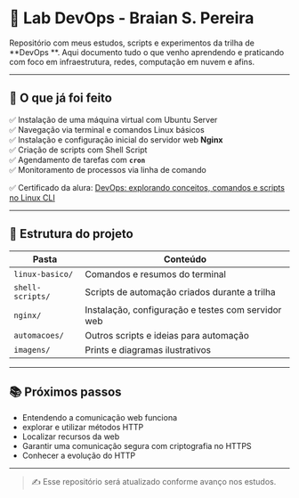 # 🧪 Lab DevOps - Braian S. Pereira

Repositório com meus estudos, scripts e experimentos da trilha de **DevOps **. Aqui documento tudo o que venho aprendendo e praticando com foco em infraestrutura, redes, computação em nuvem e afins.

---

## 🚀 O que já foi feito

✅ Instalação de uma máquina virtual com Ubuntu Server  
✅ Navegação via terminal e comandos Linux básicos  
✅ Instalação e configuração inicial do servidor web **Nginx**  
✅ Criação de scripts com Shell Script  
✅ Agendamento de tarefas com **`cron`**  
✅ Monitoramento de processos via linha de comando

✅ Certificado da alura: [DevOps: explorando conceitos, comandos e scripts no Linux CLI](https://cursos.alura.com.br/certificate/e53e8539-ab07-4088-8088-ef51e85b3ab4?lang=pt_BR)

---

## 📁 Estrutura do projeto

| Pasta | Conteúdo |
|-------|----------|
| `linux-basico/` | Comandos e resumos do terminal |
| `shell-scripts/` | Scripts de automação criados durante a trilha |
| `nginx/` | Instalação, configuração e testes com servidor web |
| `automacoes/` | Outros scripts e ideias para automação |
| `imagens/` | Prints e diagramas ilustrativos |

---

## 📚 Próximos passos

- Entendendo a comunicação web funciona
- explorar e utilizar métodos HTTP
- Localizar recursos da web
- Garantir uma comunicação segura com criptografia no HTTPS
- Conhecer a evolução do HTTP

---

> ✍️ Esse repositório será atualizado conforme avanço nos estudos.  


